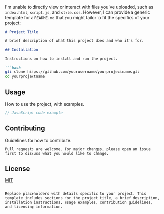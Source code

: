 I'm unable to directly view or interact with files you've uploaded, such as `index.html`, `script.js`, and `style.css`. However, I can provide a generic template for a `README.md` that you might tailor to fit the specifics of your project:

```markdown
# Project Title

A brief description of what this project does and who it's for.

## Installation

Instructions on how to install and run the project.

```bash
git clone https://github.com/yourusername/yourprojectname.git
cd yourprojectname
```

## Usage

How to use the project, with examples.

```javascript
// JavaScript code example
```

## Contributing

Guidelines for how to contribute.

```plaintext
Pull requests are welcome. For major changes, please open an issue first to discuss what you would like to change.
```

## License

[MIT](https://choosealicense.com/licenses/mit/)
```

Replace placeholders with details specific to your project. This template includes sections for the project title, a brief description, installation instructions, usage examples, contribution guidelines, and licensing information.
